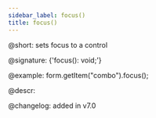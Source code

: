 ```yaml
---
sidebar_label: focus()
title: focus()
---          
```


@short: sets focus to a control

@signature: {'focus(): void;'}

@example:
form.getItem("combo").focus();

@descr:

@changelog: added in v7.0

